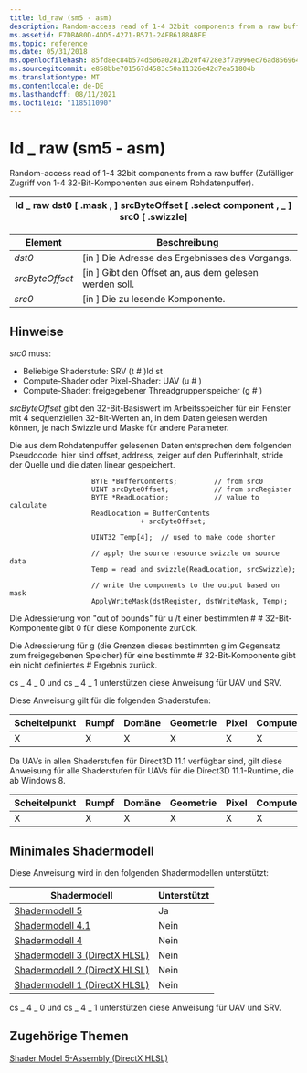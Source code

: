 ```yaml
---
title: ld_raw (sm5 - asm)
description: Random-access read of 1-4 32bit components from a raw buffer (Zufälliger Zugriff von 1-4 32-Bit-Komponenten aus einem Rohdatenpuffer).
ms.assetid: F7DBA80D-4DD5-4271-B571-24FB6188ABFE
ms.topic: reference
ms.date: 05/31/2018
ms.openlocfilehash: 85fd8ec84b574d506a02812b20f4728e3f7a996ec76ad8569645d4c1643b0ec6
ms.sourcegitcommit: e858bbe701567d4583c50a11326e42d7ea51804b
ms.translationtype: MT
ms.contentlocale: de-DE
ms.lasthandoff: 08/11/2021
ms.locfileid: "118511090"
---
```

# <a name="ld_raw-sm5---asm"></a>ld \_ raw (sm5 - asm)

Random-access read of 1-4 32bit components from a raw buffer (Zufälliger Zugriff von 1-4 32-Bit-Komponenten aus einem Rohdatenpuffer).



| ld \_ raw dst0 \[ .mask , \] srcByteOffset \[ .select component , \_ \] src0 \[ .swizzle\] |
|------------------------------------------------------------------------------|



 



| Element                                                                                                                       | Beschreibung                                                   |
|----------------------------------------------------------------------------------------------------------------------------|---------------------------------------------------------------|
| <span id="dst0"></span><span id="DST0"></span>*dst0*<br/>                                                            | \[in \] Die Adresse des Ergebnisses des Vorgangs.<br/> |
| <span id="srcByteOffset"></span><span id="srcbyteoffset"></span><span id="SRCBYTEOFFSET"></span>*srcByteOffset*<br/> | \[in \] Gibt den Offset an, aus dem gelesen werden soll.<br/>          |
| <span id="src0"></span><span id="SRC0"></span>*src0*<br/>                                                            | \[in \] Die zu lesende Komponente. <br/>                     |



 

## <a name="remarks"></a>Hinweise

*src0* muss:

-   Beliebige Shaderstufe: SRV (t \# )ld st
-   Compute-Shader oder Pixel-Shader: UAV (u \# )
-   Compute-Shader: freigegebener Threadgruppenspeicher (g \# )

*srcByteOffset* gibt den 32-Bit-Basiswert im Arbeitsspeicher für ein Fenster mit 4 sequenziellen 32-Bit-Werten an, in dem Daten gelesen werden können, je nach Swizzle und Maske für andere Parameter.

Die aus dem Rohdatenpuffer gelesenen Daten entsprechen dem folgenden Pseudocode: hier sind offset, address, zeiger auf den Pufferinhalt, stride der Quelle und die daten linear gespeichert.

``` syntax
                    BYTE *BufferContents;         // from src0
                    UINT srcByteOffset;           // from srcRegister
                    BYTE *ReadLocation;           // value to calculate
                    ReadLocation = BufferContents 
                                + srcByteOffset;

                    UINT32 Temp[4];  // used to make code shorter

                    // apply the source resource swizzle on source data
                    Temp = read_and_swizzle(ReadLocation, srcSwizzle);

                    // write the components to the output based on mask
                    ApplyWriteMask(dstRegister, dstWriteMask, Temp);
```

Die Adressierung von "out of bounds" für u /t einer bestimmten \# \# 32-Bit-Komponente gibt 0 für diese Komponente zurück.

Die Adressierung für g (die Grenzen dieses bestimmten g im Gegensatz zum freigegebenen Speicher) für eine bestimmte \# 32-Bit-Komponente gibt ein nicht definiertes \# Ergebnis zurück.

cs \_ 4 \_ 0 und cs \_ 4 \_ 1 unterstützen diese Anweisung für UAV und SRV.

Diese Anweisung gilt für die folgenden Shaderstufen:



| Scheitelpunkt | Rumpf | Domäne | Geometrie | Pixel | Compute |
|--------|------|--------|----------|-------|---------|
| X      | X    | X      | X        | X     | X       |



 

Da UAVs in allen Shaderstufen für Direct3D 11.1 verfügbar sind, gilt diese Anweisung für alle Shaderstufen für UAVs für die Direct3D 11.1-Runtime, die ab Windows 8.



| Scheitelpunkt | Rumpf | Domäne | Geometrie | Pixel | Compute |
|--------|------|--------|----------|-------|---------|
| X      | X    | X      | X        | X     | X       |



 

## <a name="minimum-shader-model"></a>Minimales Shadermodell

Diese Anweisung wird in den folgenden Shadermodellen unterstützt:



| Shadermodell                                              | Unterstützt |
|-----------------------------------------------------------|-----------|
| [Shadermodell 5](d3d11-graphics-reference-sm5.md)        | Ja       |
| [Shadermodell 4.1](dx-graphics-hlsl-sm4.md)              | Nein        |
| [Shadermodell 4](dx-graphics-hlsl-sm4.md)                | Nein        |
| [Shadermodell 3 (DirectX HLSL)](dx-graphics-hlsl-sm3.md) | Nein        |
| [Shadermodell 2 (DirectX HLSL)](dx-graphics-hlsl-sm2.md) | Nein        |
| [Shadermodell 1 (DirectX HLSL)](dx-graphics-hlsl-sm1.md) | Nein        |



 

cs \_ 4 \_ 0 und cs \_ 4 \_ 1 unterstützen diese Anweisung für UAV und SRV.

## <a name="related-topics"></a>Zugehörige Themen

<dl> <dt>

[Shader Model 5-Assembly (DirectX HLSL)](shader-model-5-assembly--directx-hlsl-.md)
</dt> </dl>

 

 





